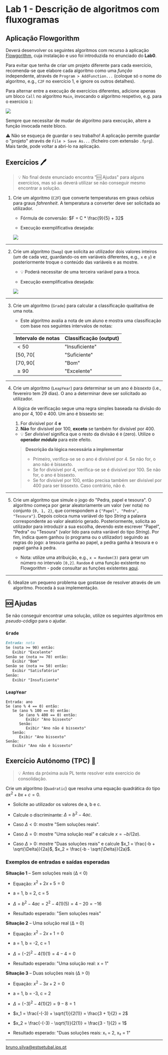# Lab 1 - Descrição de algoritmos com **fluxogramas**

## Aplicação Flowgorithm

Deverá desenvolver os seguintes algoritmos com recurso à aplicação [Flowgorithm](http://www.flowgorithm.org/index.html), cuja instalação e uso foi introduzida no enunciado do **Lab0**.

Para evitar que tenha de criar um projeto diferente para cada exercício, recomenda-se que elabore cada algoritmo como uma _função_ independente, através de `Program > AddFunction...` (coloque só o nome do algoritmo, e.g., `C2F` no exercício 1, e ignore os outros detalhes).

Para alternar entre a execução de exercícios diferentes, adicione apenas um bloco `Call` no algoritmo `Main`, invocando o algoritmo respetivo, e.g. para o exercício `1`:

![](main.png)

Sempre que necessitar de mudar de algoritmo para execução, altere a função invocada neste bloco.

:warning: Não se esqueça de guardar o seu trabalho! A aplicação permite guardar o "projeto" através de `File > Save As...` (ficheiro com extensão `.fprg`). Mais tarde, pode voltar a abri-lo na aplicação.

## Exercícios :pen:

> :bulb: No final deste enunciado encontra "🆘 Ajudas" para alguns exercícios, mas só as deverá utilizar se não conseguir mesmo encontrar a solução.

1. Crie um algoritmo (`C2F`) que converte temperaturas em graus _celsius_ para graus _fahrenheit_. A temperatura a converter deve ser solicitada ao utilizador.

    - Fórmula de conversão: $F = C * \frac{9}{5} + 32$

    - Execução exemplificativa desejada:

    ![](C2F.png)

---

2. Crie um algoritmo (`Swap`) que solicita ao utilizador dois valores inteiros (um de cada vez, guardando-os em variáveis diferentes, e.g., `x` e `y`) e posteriormente troque o conteúdo das variáveis e as mostre. 

    - :bulb: Poderá necessitar de uma terceira variável para a troca.

    - Execução exemplificativa desejada:

    ![](Swap.png)

---

3. Crie um algoritmo (`Grade`) para calcular a classificação qualitativa de uma nota.

    - Este algoritmo avalia a nota de um aluno e mostra uma classificação com base nos seguintes intervalos de notas:

    Intervalo de notas | Classificação (output)
    ---|---
    $\lt50$ | "Insuficiente"
    $[50, 70[$ | "Suficiente"
    $[70, 90[$ | "Bom"
    $\geq 90$ | "Excelente"

---

4. Crie um algoritmo (`LeapYear`) para determinar se um ano é _bissexto_ (i.e., fevereiro tem 29 dias). O ano a determinar deve ser solicitado ao utilizador.

    A lógica de verificação segue uma regra simples baseada na divisão do ano por 4, 100 e 400. Um ano é bissexto se:

    1. For divisível por 4 **e**
    2. **Não** for divisível por 100, **exceto** se também for divisível por 400.
    
    - :bulb: Ser _divisível_ significa que o resto da divisão é `0` (zero). Utilize o **operador _módulo_** para este efeito.

    > **Descrição da lógica necessária a implementar**
    > - Primeiro, verifica-se se o ano é divisível por 4. Se não for, o ano não é bissexto.
    > - Se for divisível por 4, verifica-se se é divisível por 100. Se não for, o ano é bissexto.
    > - Se for divisível por 100, então precisa também ser divisível por 400 para ser bissexto. Caso contrário, não é.

---

5. Crie um algoritmo que simule o jogo do "Pedra, papel e tesoura". O algoritmo começa por gerar aleatoriamente um valor (ver nota) no conjunto `{0, 1, 2}`, que correspondem a `{"Papel", "Pedra", "Tesoura"}`. Depois coloca numa variável do tipo _String_ a palavra correspondente ao valor aleatório gerado. Posteriormente, solicita ao utilizador para introduzir a sua escolha, devendo este escrever "Papel", "Pedra" ou "Tesoura" (valor lido para outra variável do tipo _String_). Por fim, indica quem ganhou (o programa ou o utilizador) seguindo as regras do jogo: a tesoura ganha ao papel, a pedra ganha à tesoura e o papel ganha à pedra.

    - Nota: utilize uma atribuição, e.g., `x = Random(3)` para gerar um número no intervalo `[0,2]`. `Random` é uma função existente no Flowgorithm - pode consultar as funções existentes [aqui](http://www.flowgorithm.org/documentation/language/intrinsic-functions.html).

---

6. Idealize um pequeno problema que gostasse de resolver através de um algoritmo. Proceda à sua implementação.

## 🆘 Ajudas

Se não conseguir encontrar uma solução, utilize os seguintes algoritmos em _pseudo-código_ para o ajudar.

### `Grade`

```markdown
Entrada: nota
Se (nota >= 90) então:
   Exibir "Excelente"
Senão se (nota >= 70) então:
   Exibir "Bom"
Senão se (nota >= 50) então:
   Exibir "Satisfatório"
Senão:
   Exibir "Insuficiente"
```

### `LeapYear`

```pseudocódigo
Entrada: ano
Se (ano % 4 == 0) então:
   Se (ano % 100 == 0) então:
      Se (ano % 400 == 0) então:
         Exibir "Ano bissexto"
      Senão:
         Exibir "Ano não é bissexto"
   Senão:
      Exibir "Ano bissexto"
Senão:
   Exibir "Ano não é bissexto"
```

## Exercício Autónomo (TPC) :rocket:

> :bulb: Antes da próxima aula PL tente resolver este exercício de consolidação.

Crie um algoritmo (`Quadratic`) que resolva uma equação quadrática do tipo $ax^2 + bx + c = 0$.

- Solicite ao utilizador os valores de a, b e c.

- Calcule o discriminante: $\Delta = b^2 - 4ac$.

- Caso $\Delta < 0$: mostre "Sem soluções reais".

- Caso $\Delta = 0$: mostre "Uma solução real" e calcule $x = -b / (2a)$.

- Caso $\Delta > 0$: mostre "Duas soluções reais" e calcule
$x_1 = \frac{-b + \sqrt{\Delta}}{2a}$,
$x_2 = \frac{-b - \sqrt{\Delta}}{2a}$.

### Exemplos de entradas e saídas esperadas

**Situação 1** – Sem soluções reais (Δ < 0)

- Equação: $x^2 + 2x + 5 = 0$

- a = 1, b = 2, c = 5

- $\Delta = b^2 - 4ac = 2^2 - 4(1)(5) = 4 - 20 = -16$

- Resultado esperado: "Sem soluções reais"

**Situação 2** – Uma solução real (Δ = 0)

- Equação: $x^2 - 2x + 1 = 0$

- a = 1, b = -2, c = 1

- $\Delta = (-2)^2 - 4(1)(1) = 4 - 4 = 0$

- Resultado esperado: "Uma solução real: x = 1"

**Situação 3** – Duas soluções reais (Δ > 0)

- Equação: $x^2 - 3x + 2 = 0$

- a = 1, b = -3, c = 2

- $\Delta = (-3)^2 - 4(1)(2) = 9 - 8 = 1$

- $x_1 = \frac{-(-3) + \sqrt{1}}{2(1)} = \frac{3 + 1}{2} = 2$

- $x_2 = \frac{-(-3) - \sqrt{1}}{2(1)} = \frac{3 - 1}{2} = 1$

- Resultado esperado: "Duas soluções reais: x₁ = 2, x₂ = 1"

---

bruno.silva@estsetubal.ips.pt